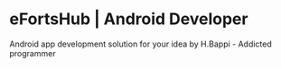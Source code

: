 # eFortsHub | Android Developer
Android app development solution for your idea by H.Bappi - Addicted programmer

